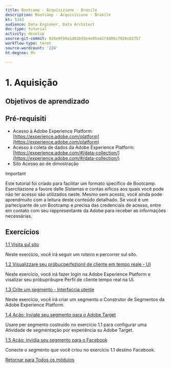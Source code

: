 ```yaml
---
title: Bootcamp - Acquisizione - Brasile
description: Bootcamp - Acquisizione - Brasile
kt: 5342
audience: Data Engineer, Data Architect
doc-type: tutorial
activity: develop
source-git-commit: 020e9fb8a1d02b93e4e95a4274806c7926c02757
workflow-type: tm+mt
source-wordcount: '224'
ht-degree: 0%

---
```


# 1. Aquisição

## Objetivos de aprendizado

## Pré-requisiti

- Acesso à Adobe Experience Platform: [https://experience.adobe.com/platform](https://experience.adobe.com/platform)
- Acesso à coleta de dados da Adobe Experience Platform: [https://experience.adobe.com/#/data-collection/](https://experience.adobe.com/#/data-collection/)
- Sito Acesso ao de dimostração

>[!IMPORTANT]
>
>Este tutorial foi criado para facilitar um formato specífico de Bootcamp. Esercitazione a favore delle Sistemas e contas eificos aos quais você pode não ter acesso são utilizados neste. Mesmo sem acesso, você ainda pode aprendmuito com a leitura deste conteúdo detalhado. Se você é um partecipante de um Bootcamp e precisa das credenciais de acesso, entre em contato com seu rappresentante da Adobe para receber as informações necessárias.

## Exercícios

[1.1 Visita sul sito](./ex1.md)

Neste exercício, você irá seguir um roteiro e percorrer sul sito.

[1.2 Visualizzare seu próbucperfezionil de cliente em tempo reale - UI](./ex2.md)

Neste exercício, você irá fazer login na Adobe Experience Platform e visalizar seu próbupribupre Perfil de cliente tempo real na UI.

[1.3 Crite um segmento - Interfaccia utente](./ex3.md)

Neste exercício, você irá criar um segmento o Construtor de Segmentos da Adobe Experience Platform.

[1.4 Ação: Inviate seu segmento para o Adobe Target](./ex4.md)

Usare per segmento costruído no exercício 1.1 para configurar uma Atividade de segmentação por experiência su Adobe Target.

[1.5 Ação: invidia seu segmento para o Facebook](./ex5.md)

Conecte o segmento que você criou no exercício 1.1 destino Facebook.

[Retornar para Todos os módulos](../../overview.md)

